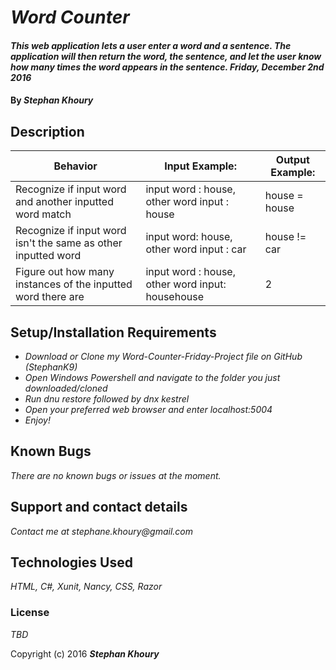 # _Word Counter_

#### _This web application lets a user enter a word and a sentence. The application will then return the word, the sentence, and let the user know how many times the word appears in the sentence. Friday, December 2nd 2016_

#### By _**Stephan Khoury**_

## Description

| Behavior| Input Example: | Output Example: |
|---|---|---|
|Recognize if input word and another inputted word match| input word : house, other word input : house   | house = house   |
|Recognize if input word isn't the same as other inputted word| input word: house, other word input : car | house != car |
|Figure out how many instances of the inputted word there are| input word : house, other word input: househouse | 2  |

## Setup/Installation Requirements

* _Download or Clone my Word-Counter-Friday-Project file on GitHub (StephanK9)_
* _Open Windows Powershell and navigate to the folder you just downloaded/cloned_
* _Run dnu restore followed by dnx kestrel_
* _Open your preferred web browser and enter localhost:5004_
* _Enjoy!_


## Known Bugs

_There are no known bugs or issues at the moment._

## Support and contact details

_Contact me at stephane.khoury@gmail.com_

## Technologies Used

_HTML, C#, Xunit, Nancy, CSS, Razor_

### License

*TBD*

Copyright (c) 2016 **_Stephan Khoury_**
